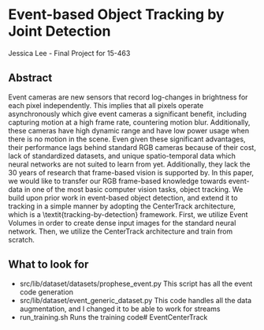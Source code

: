 # Event-based Object Tracking by Joint Detection
Jessica Lee - Final Project for 15-463

## Abstract
Event cameras are new sensors that record log-changes in brightness for each pixel independently. This implies that all pixels operate asynchronously which give event cameras a significant benefit, including capturing motion at a high frame rate, countering motion blur. Additionally, these cameras have high dynamic range and have low power usage when there is no motion in the scene. Even given these significant advantages, their performance lags behind standard RGB cameras because of their cost, lack of standardized datasets, and unique spatio-temporal data which neural networks are not suited to learn from yet. Additionally, they lack the 30 years of research that frame-based vision is supported by. In this paper, we would like to transfer our RGB frame-based knowledge towards event-data in one of the most basic computer vision tasks, object tracking. We build upon prior work in event-based object detection, and extend it to tracking in a simple manner by adopting the CenterTrack architecture, which is a \textit{tracking-by-detection} framework. First, we utilize Event Volumes in order to create dense input images for the standard neural network. Then, we utilize the CenterTrack architecture and train from scratch.


## What to look for
- src/lib/dataset/datasets/prophese_event.py
This script has all the event code generation
- src/lib/dataset/event_generic_dataset.py
This code handles all the data augmentation, and I changed it to be able to work for streams
- run_training.sh
Runs the training code# EventCenterTrack

